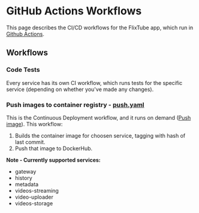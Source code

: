 # GitHub Actions Workflows

This page describes the CI/CD workflows for the FlixTube app, which run in [Github Actions](https://github.com/korenandr/flixtube/actions).

## Workflows

### Code Tests

Every service has its own CI workflow, which runs tests for the specific service (depending on whether you've made any changes).


### Push images to container registry - [push.yaml](push.yml)

This is the Continuous Deployment workflow, and it runs on demand ([Push image](https://github.com/korenandr/flixtube/actions/workflows/push.yaml)). This workflow:

1. Builds the container image for choosen service, tagging with hash of last commit.
2. Push that image to DockerHub.

**Note - Currently supported services:**
* gateway
* history
* metadata
* videos-streaming
* video-uploader
* videos-storage

